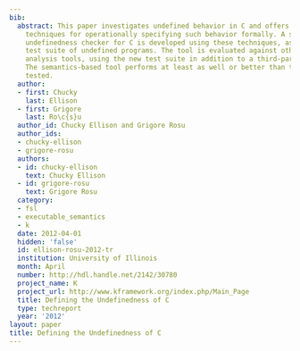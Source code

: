 ```yaml
---
bib:
  abstract: This paper investigates undefined behavior in C and offers a few simple
    techniques for operationally specifying such behavior formally. A semantics-based
    undefinedness checker for C is developed using these techniques, as well as a
    test suite of undefined programs. The tool is evaluated against other popular
    analysis tools, using the new test suite in addition to a third-party test suite.
    The semantics-based tool performs at least as well or better than the other tools
    tested.
  author:
  - first: Chucky
    last: Ellison
  - first: Grigore
    last: Ro\c{s}u
  author_id: Chucky Ellison and Grigore Rosu
  author_ids:
  - chucky-ellison
  - grigore-rosu
  authors:
  - id: chucky-ellison
    text: Chucky Ellison
  - id: grigore-rosu
    text: Grigore Rosu
  category:
  - fsl
  - executable_semantics
  - k
  date: 2012-04-01
  hidden: 'false'
  id: ellison-rosu-2012-tr
  institution: University of Illinois
  month: April
  number: http://hdl.handle.net/2142/30780
  project_name: K
  project_url: http://www.kframework.org/index.php/Main_Page
  title: Defining the Undefinedness of C
  type: techreport
  year: '2012'
layout: paper
title: Defining the Undefinedness of C
---
```

